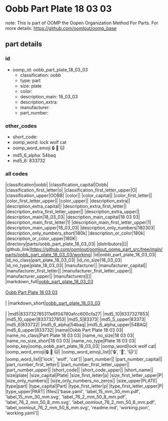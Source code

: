 # Oobb Part Plate 18 03 03  

note: This is part of OOMP the Oopen Organization Method For Parts. For more details: https://github.com/oomlout/oomp_base

##  part details





### id
* oomp_id: oobb_part_plate_18_03_03
  * classification: oobb
  * type: part
  * size: plate
  * color: 
  * description_main: 18_03_03
  * description_extra: 
  * manufacturer: 
  * part_number: 

### other_codes
* short_code: 
* oomp_word: lock wolf cat
* oomp_word_emoji :lock: :wolf: :cat:
* md5_6_alpha: 54baq
* md5_6: 833732

### all codes 
|classification|oobb|
|classification_capital|Oobb|
|classification_first_letter|o|
|classification_first_letter_upper|O|
|classification_upper|OOBB|
|color||
|color_capital||
|color_first_letter||
|color_first_letter_upper||
|color_upper||
|description_extra||
|description_extra_capital||
|description_extra_first_letter||
|description_extra_first_letter_upper||
|description_extra_upper||
|description_main|18_03_03|
|description_main_capital|18 03 03|
|description_main_first_letter|1|
|description_main_first_letter_upper|1|
|description_main_upper|18_03_03|
|description_only_numbers|180303|
|description_only_numbers_short|180k|
|description_or_color|180k|
|description_or_color_upper|180K|
|directory|parts/oobb_part_plate_18_03_03|
|distributors|[]|
|github_link|https://github.com/oomlout/oomlout_oomp_part_src/tree/main/parts/oobb_part_plate_18_03_03/working|
|id|oobb_part_plate_18_03_03|
|id_no_class|part_plate_18_03_03|
|id_no_size|18_03_03|
|id_no_type|plate_18_03_03|
|manufacturer||
|manufacturer_capital||
|manufacturer_first_letter||
|manufacturer_first_letter_upper||
|manufacturer_upper||
|manufacturers|[]|
|markdown_full|[oobb_part_plate_18_03_03](https://github.com/oomlout/oomlout_oomp_part_src/tree/main/parts/oobb_part_plate_18_03_03/working)<br>[](https://github.com/oomlout/oomlout_oomp_part_src/tree/main/parts/oobb_part_plate_18_03_03/working)<br>[Oobb Part Plate 18 03 03](https://github.com/oomlout/oomlout_oomp_part_src/tree/main/parts/oobb_part_plate_18_03_03/working)<br><br>|
|markdown_short|[oobb_part_plate_18_03_03](https://github.com/oomlout/oomlout_oomp_part_src/tree/main/parts/oobb_part_plate_18_03_03/working)<br><br>|
|md5|833732785311e6f04760afcc600cfa27|
|md5_10|8337327853|
|md5_10_upper|8337327853|
|md5_5|83373|
|md5_5_upper|83373|
|md5_6|833732|
|md5_6_alpha|54baq|
|md5_6_alpha_upper|54BAQ|
|md5_6_upper|833732|
|name|Oobb Part Plate 18 03 03|
|name_no_class|Part Plate 18 03 03|
|name_no_size|18 03 03|
|name_no_size_short|18 03 03|
|name_no_type|Plate 18 03 03|
|oomp_key|oomp_oobb_part_plate_18_03_03|
|oomp_word|lock wolf cat|
|oomp_word_emoji|:lock: :wolf: :cat:|
|oomp_word_emoji_list|[':lock:', ':wolf:', ':cat:']|
|oomp_word_list|['lock', 'wolf', 'cat']|
|part_number||
|part_number_capital||
|part_number_first_letter||
|part_number_first_letter_upper||
|part_number_upper||
|short_code||
|short_code_upper||
|short_name||
|size|plate|
|size_capital|Plate|
|size_first_letter|p|
|size_first_letter_upper|P|
|size_only_numbers||
|size_only_numbers_no_zeros||
|size_upper|PLATE|
|type|part|
|type_capital|Part|
|type_first_letter|p|
|type_first_letter_upper|P|
|type_upper|PART|
|files|['base.yaml', 'label_15_mm_30_mm.pdf', 'label_15_mm_30_mm.svg', 'label_76_2_mm_50_8_mm.pdf', 'label_76_2_mm_50_8_mm.svg', 'label_oomlout_76_2_mm_50_8_mm.pdf', 'label_oomlout_76_2_mm_50_8_mm.svg', 'readme.md', 'working.json', 'working.yaml']|
